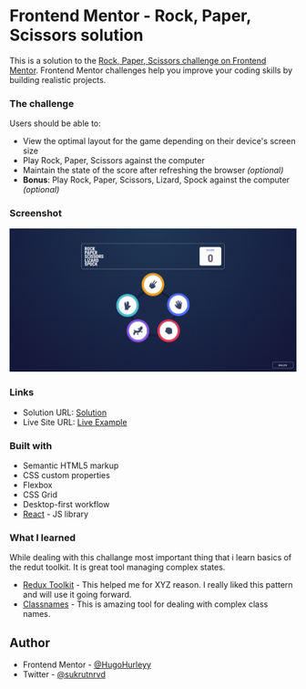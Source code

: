 # Frontend Mentor - Rock, Paper, Scissors solution

This is a solution to the [Rock, Paper, Scissors challenge on Frontend Mentor](https://www.frontendmentor.io/challenges/rock-paper-scissors-game-pTgwgvgH). Frontend Mentor challenges help you improve your coding skills by building realistic projects.

### The challenge

Users should be able to:

- View the optimal layout for the game depending on their device's screen size
- Play Rock, Paper, Scissors against the computer
- Maintain the state of the score after refreshing the browser _(optional)_
- **Bonus**: Play Rock, Paper, Scissors, Lizard, Spock against the computer _(optional)_

### Screenshot

![](./screenshot.png)

### Links

- Solution URL: [Solution](https://github.com/Hugo0o0/frontendmentor/tree/rock-paper-scissors)
- Live Site URL: [Live Example](https://frontendmentor-dly4.vercel.app)

### Built with

- Semantic HTML5 markup
- CSS custom properties
- Flexbox
- CSS Grid
- Desktop-first workflow
- [React](https://reactjs.org/) - JS library

### What I learned

While dealing with this challange most important thing that i learn basics of the redut toolkit.
It is great tool managing complex states.

- [Redux Toolkit](https://redux-toolkit.js.org/) - This helped me for XYZ reason. I really liked this pattern and will use it going forward.
- [Classnames](https://www.npmjs.com/package/classnames) - This is amazing tool for dealing with complex class names.

## Author

- Frontend Mentor - [@HugoHurleyy](https://www.frontendmentor.io/profile/HugoHurleyy)
- Twitter - [@sukrutnrvd](https://www.twitter.com/sukrutnrvd)
